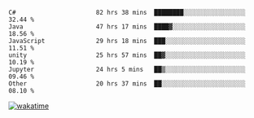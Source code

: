 <!--START_SECTION:waka-->

```text
C#                      82 hrs 38 mins  ████████░░░░░░░░░░░░░░░░░   32.44 %
Java                    47 hrs 17 mins  ████▓░░░░░░░░░░░░░░░░░░░░   18.56 %
JavaScript              29 hrs 18 mins  ███░░░░░░░░░░░░░░░░░░░░░░   11.51 %
unity                   25 hrs 57 mins  ██▓░░░░░░░░░░░░░░░░░░░░░░   10.19 %
Jupyter                 24 hrs 5 mins   ██▒░░░░░░░░░░░░░░░░░░░░░░   09.46 %
Other                   20 hrs 37 mins  ██░░░░░░░░░░░░░░░░░░░░░░░   08.10 %
```

<!--END_SECTION:waka-->
[![wakatime](https://wakatime.com/badge/user/6c2f442e-41b4-42e3-bc06-d5d8203ad1da.svg)](https://wakatime.com/@6c2f442e-41b4-42e3-bc06-d5d8203ad1da)
